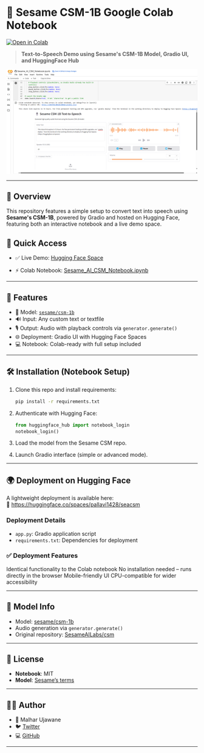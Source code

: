 # 🧠 Sesame CSM-1B Google Colab Notebook

[![Open in Colab](https://colab.research.google.com/assets/colab-badge.svg)](https://colab.research.google.com/github/Justmalhar/csm-google-collab/blob/main/Sesame_AI_CSM_Notebook.ipynb)

> **Text-to-Speech Demo using Sesame's CSM-1B Model, Gradio UI, and HuggingFace Hub**


![Demo](demo.png)


---

## 📌 Overview
This repository features a simple setup to convert text into speech using **Sesame's CSM-1B**, powered by Gradio and hosted on Hugging Face, featuring both an interactive notebook and a live demo space.

## 🚀 Quick Access

- ✅ Live Demo: [Hugging Face Space](https://huggingface.co/spaces/pallavi1428/seacsm)

- ⚡ Colab Notebook: [Sesame_AI_CSM_Notebook.ipynb](https://colab.research.google.com/github/Justmalhar/csm-google-collab/blob/main/Sesame_AI_CSM_Notebook.ipynb)

---

## 🧩 Features

- 🤖 Model: [`sesame/csm-1b`](https://huggingface.co/sesame/csm-1b) 
- 🔊 Input: Any custom text or textfile 
- 🎙️ Output: Audio with playback controls via `generator.generate()`
- 🌐 Deployment: Gradio UI with Hugging Face Spaces
- 💻 Notebook: Colab-ready with full setup included

---

## 🛠️ Installation (Notebook Setup)

1. Clone this repo and install requirements:

   ```bash
   pip install -r requirements.txt
   ```

2. Authenticate with Hugging Face:

   ```python
   from huggingface_hub import notebook_login
   notebook_login()
   ```

3. Load the model from the Sesame CSM repo.

4. Launch Gradio interface (simple or advanced mode).

---

## 🌍 Deployment on Hugging Face
A lightweight deployment is available here:  
🔗 https://huggingface.co/spaces/pallavi1428/seacsm

### Deployment Details
- `app.py`: Gradio application script
- `requirements.txt`: Dependencies for deployment

### ✅ Deployment Features
Identical functionality to the Colab notebook
No installation needed – runs directly in the browser
Mobile-friendly UI
CPU-compatible for wider accessibility

---

## 🧬 Model Info

- Model: [sesame/csm-1b](https://huggingface.co/sesame/csm-1b)  
- Audio generation via `generator.generate()`  
- Original repository: [SesameAILabs/csm](https://github.com/SesameAILabs/csm)

---

## 🧬 License  
- **Notebook**: MIT  
- **Model**: [Sesame’s terms](https://huggingface.co/sesame/csm-1b)  

---

## 🧑‍💻 Author
- 👤 Malhar Ujawane
- 🐦 [Twitter](https://x.com/justmalhar)
- 💻 [GitHub](https://github.com/justmalhar)  

---